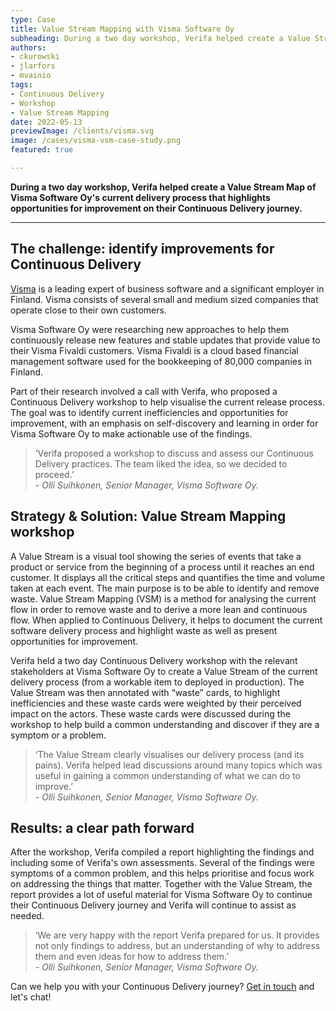 ```yaml
---
type: Case
title: Value Stream Mapping with Visma Software Oy
subheading: During a two day workshop, Verifa helped create a Value Stream of Visma Software Oy's current delivery process that highlights opportunities for improvement on their Continuous Delivery journey.
authors:
- ckurowski
- jlarfors
- mvainio
tags:
- Continuous Delivery
- Workshop
- Value Stream Mapping
date: 2022-05-13
previewImage: /clients/visma.svg
image: /cases/visma-vsm-case-study.png
featured: true

---
```


**During a two day workshop, Verifa helped create a Value Stream Map of Visma Software Oy's current delivery process that highlights opportunities for improvement on their Continuous Delivery journey.**

***

## The challenge: identify improvements for Continuous Delivery

[Visma](https://www.visma.fi/) is a leading expert of business software and a significant employer in Finland. Visma consists of several small and medium sized companies that operate close to their own customers.

Visma Software Oy were researching new approaches to help them continuously release new features and stable updates that provide value to their Visma Fivaldi customers. Visma Fivaldi is a cloud based financial management software used for the bookkeeping of 80,000 companies in Finland.

Part of their research involved a call with Verifa, who proposed a Continuous Delivery workshop to help visualise the current release process. The goal was to identify current inefficiencies and opportunities for improvement, with an emphasis on self-discovery and learning in order for Visma Software Oy to make actionable use of the findings.

<blockquote>
  ‘Verifa proposed a workshop to discuss and assess our Continuous Delivery practices. The team liked the idea, so we decided to proceed.’
  <br/>
  <cite>- Olli Suihkonen, Senior Manager, Visma Software Oy.</cite>
</blockquote>

## Strategy & Solution: Value Stream Mapping workshop

A Value Stream is a visual tool showing the series of events that take a product or service from the beginning of a process until it reaches an end customer. It displays all the critical steps and quantifies the time and volume taken at each event. The main purpose is to be able to identify and remove waste.
Value Stream Mapping (VSM) is a method for analysing the current flow in order to remove waste and to derive a more lean and continuous flow. When applied to Continuous Delivery, it helps to document the current software delivery process and highlight waste as well as present opportunities for improvement.

Verifa held a two day Continuous Delivery workshop with the relevant stakeholders at Visma Software Oy to create a Value Stream of the current delivery process (from a workable item to deployed in production). The Value Stream was then annotated with “waste” cards, to highlight inefficiencies and these waste cards were weighted by their perceived impact on the actors. These waste cards were discussed during the workshop to help build a common understanding and discover if they are a symptom or a problem.

<blockquote>
  ‘The Value Stream clearly visualises our delivery process (and its pains). Verifa helped lead discussions around many topics which was useful in gaining a common understanding of what we can do to improve.’
  <br/>
  <cite>- Olli Suihkonen, Senior Manager, Visma Software Oy.</cite>
</blockquote>

## Results: a clear path forward

After the workshop, Verifa compiled a report highlighting the findings and including some of Verifa's own assessments. Several of the findings were symptoms of a common problem, and this helps prioritise and focus work on addressing the things that matter. Together with the Value Stream, the report provides a lot of useful material for Visma Software Oy to continue their Continuous Delivery journey and Verifa will continue to assist as needed.

<blockquote>
  ‘We are very happy with the report Verifa prepared for us. It provides not only findings to address, but an understanding of why to address them and even ideas for how to address them.’
  <br/>
  <cite>- Olli Suihkonen, Senior Manager, Visma Software Oy.</cite>
</blockquote>

Can we help you with your Continuous Delivery journey? [Get in touch](https://verifa.io/contact/) and let's chat!
